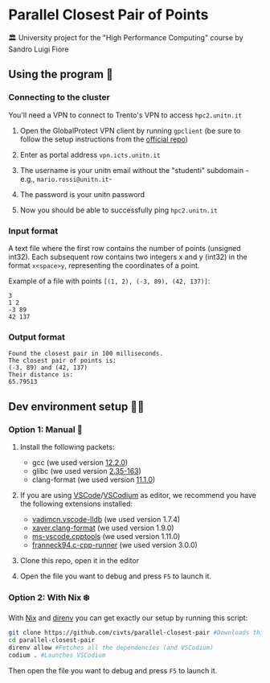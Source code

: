 # Parallel Closest Pair of Points

🏛 University project for the "High Performance Computing" course by Sandro Luigi Fiore

## Using the program 💽

### Connecting to the cluster

You'll need a VPN to connect to Trento's VPN to access `hpc2.unitn.it`

1.  Open the GlobalProtect VPN client by running `gpclient` (be sure to follow the setup instructions from the [official repo](https://github.com/yuezk/GlobalProtect-openconnect))

1.  Enter as portal address `vpn.icts.unitn.it`

1.  The username is your unitn email without the "studenti" subdomain -e.g., `mario.rossi@unitn.it`-

1.  The password is your unitn password

1.  Now you should be able to successfully ping `hpc2.unitn.it`

### Input format

A text file where the first row contains the number of points (unsigned int32).
Each subsequent row contains two integers x and y (int32) in the format `x<space>y`,
representing the coordinates of a point.

Example of a file with points `[(1, 2), (-3, 89), (42, 137)]`:

```text
3
1 2
-3 89
42 137
```

### Output format

```text
Found the closest pair in 100 milliseconds.
The closest pair of points is:
(-3, 89) and (42, 137)
Their distance is:
65.79513
```

## Dev environment setup 👨‍💻

### Option 1: Manual 🔨

1. Install the following packets:

   - gcc (we used version [12.2.0](https://repology.org/project/gcc/versions))
   - glibc (we used version [2.35-163](https://repology.org/project/glibc/versions))
   - clang-format (we used version [11.1.0](https://clang.llvm.org/docs/ClangFormat.html))

1. If you are using [VSCode](https://code.visualstudio.com)/[VSCodium](https://vscodium.com) as editor,
   we recommend you have the following extensions installed:

   - [vadimcn.vscode-lldb](https://open-vsx.org/extension/vadimcn/vscode-lldb/1.7.4) (we used version 1.7.4)
   - [xaver.clang-format](https://open-vsx.org/extension/xaver/clang-format/1.9.0) (we used version 1.9.0)
   - [ms-vscode.cpptools](https://marketplace.visualstudio.com/items?itemName=ms-vscode.cpptools) (we used version 1.11.0)
   - [franneck94.c-cpp-runner](https://open-vsx.org/extension/franneck94/c-cpp-runner/3.0.0) (we used version 3.0.0)

1. Clone this repo, open it in the editor

1. Open the file you want to debug and press `F5` to launch it.

### Option 2: With Nix ❄️

With [Nix](https://nixos.org) and [direnv](https://direnv.net) you can get exactly our setup by running this script:

```bash
git clone https://github.com/civts/parallel-closest-pair #Downloads this repository
cd parallel-closest-pair
direnv allow #Fetches all the dependencies (and VSCodium)
codium . #Launches VSCodium
```

Then open the file you want to debug and press `F5` to launch it.
